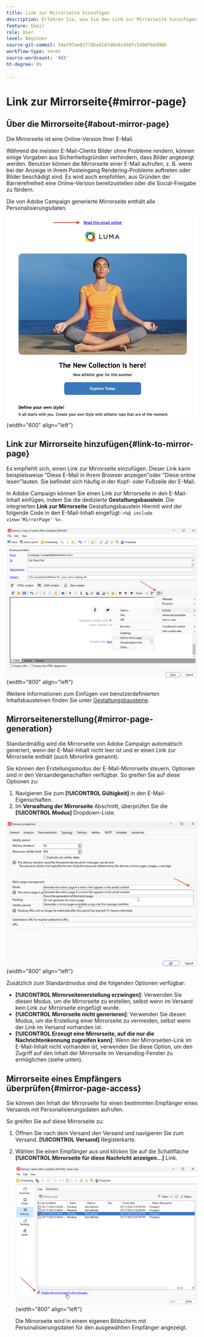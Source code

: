 ```yaml
---
title: Link zur Mirrorseite hinzufügen
description: Erfahren Sie, wie Sie den Link zur Mirrorseite hinzufügen und verwalten
feature: Email
role: User
level: Beginner
source-git-commit: 34af97ae01f7dba418fd0a8c950fc549dfbbd98b
workflow-type: tm+mt
source-wordcount: '465'
ht-degree: 0%

---
```


# Link zur Mirrorseite{#mirror-page}

## Über die Mirrorseite{#about-mirror-page}

Die Mirrorseite ist eine Online-Version Ihrer E-Mail.

Während die meisten E-Mail-Clients Bilder ohne Probleme rendern, können einige Vorgaben aus Sicherheitsgründen verhindern, dass Bilder angezeigt werden. Benutzer können die Mirrorseite einer E-Mail aufrufen, z. B. wenn bei der Anzeige in ihrem Posteingang Rendering-Probleme auftreten oder Bilder beschädigt sind. Es wird auch empfohlen, aus Gründen der Barrierefreiheit eine Online-Version bereitzustellen oder die Social-Freigabe zu fördern.

Die von Adobe Campaign generierte Mirrorseite enthält alle Personalisierungsdaten.

![Spiegellink-Probe](assets/mirror-page-link.png){width="600" align="left"}

## Link zur Mirrorseite hinzufügen{#link-to-mirror-page}

Es empfiehlt sich, einen Link zur Mirrorseite einzufügen. Dieser Link kann beispielsweise &quot;Diese E-Mail in Ihrem Browser anzeigen&quot;oder &quot;Diese online lesen&quot;lauten. Sie befindet sich häufig in der Kopf- oder Fußzeile der E-Mail.

In Adobe Campaign können Sie einen Link zur Mirrorseite in den E-Mail-Inhalt einfügen, indem Sie die dedizierte **Gestaltungsbaustein**. Die integrierten **Link zur Mirrorseite** Gestaltungsbaustein Hiermit wird der folgende Code in den E-Mail-Inhalt eingefügt: `<%@ include view='MirrorPage' %>`.

![](assets/mirror-page-insert.png){width="800" align="left"}


Weitere Informationen zum Einfügen von benutzerdefinierten Inhaltsbausteinen finden Sie unter [Gestaltungsbausteine](personalization-blocks.md).

## Mirrorseitenerstellung{#mirror-page-generation}

Standardmäßig wird die Mirrorseite von Adobe Campaign automatisch generiert, wenn der E-Mail-Inhalt nicht leer ist und er einen Link zur Mirrorseite enthält (auch Mirrorlink genannt).

Sie können den Erstellungsmodus der E-Mail-Mirrorseite steuern. Optionen sind in den Versandeigenschaften verfügbar. So greifen Sie auf diese Optionen zu:

1. Navigieren Sie zum **[!UICONTROL Gültigkeit]** in den E-Mail-Eigenschaften.
1. Im **Verwaltung der Mirrorseite** Abschnitt, überprüfen Sie die **[!UICONTROL Modus]** Dropdown-Liste.

![](assets/mirror-page-generation.png){width="800" align="left"}

Zusätzlich zum Standardmodus sind die folgenden Optionen verfügbar:

* **[!UICONTROL Mirrorseitenerstellung erzwingen]**: Verwenden Sie diesen Modus, um die Mirrorseite zu erstellen, selbst wenn im Versand kein Link zur Mirrorseite eingefügt wurde.
* **[!UICONTROL Mirrorseite nicht generieren]**: Verwenden Sie diesen Modus, um die Erstellung einer Mirrorseite zu vermeiden, selbst wenn der Link im Versand vorhanden ist.
* **[!UICONTROL Erzeugt eine Mirrorseite, auf die nur die Nachrichtenkennung zugreifen kann]**: Wenn der Mirrorseiten-Link im E-Mail-Inhalt nicht vorhanden ist, verwenden Sie diese Option, um den Zugriff auf den Inhalt der Mirrorseite im Versandlog-Fenster zu ermöglichen (siehe unten).

## Mirrorseite eines Empfängers überprüfen{#mirror-page-access}

Sie können den Inhalt der Mirrorseite für einen bestimmten Empfänger eines Versands mit Personalisierungsdaten aufrufen.

So greifen Sie auf diese Mirrorseite zu:

1. Öffnen Sie nach dem Versand den Versand und navigieren Sie zum Versand. **[!UICONTROL Versand]** Registerkarte.

1. Wählen Sie einen Empfänger aus und klicken Sie auf die Schaltfläche **[!UICONTROL Mirrorseite für diese Nachricht anzeigen...]** Link.

   ![](assets/mirror-page-display.png){width="800" align="left"}

   Die Mirrorseite wird in einem eigenen Bildschirm mit Personalisierungsdaten für den ausgewählten Empfänger angezeigt.

